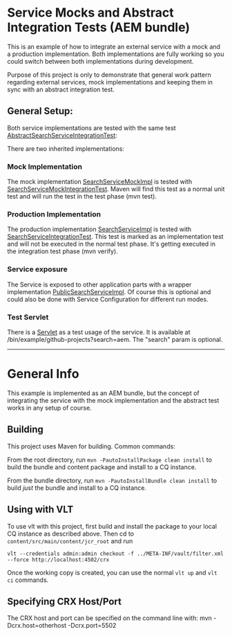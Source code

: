 # Service Mocks and Abstract Integration Tests (AEM bundle)

This is an example of how to integrate an external service with a mock and a production implementation. Both implementations are fully working so you could switch between both implementations during development. 

Purpose of this project is only to demonstrate that general work pattern regarding external services, mock implementations and keeping them in sync with an abstract integration test. 

## General Setup:

Both service implementations are tested with the same test [AbstractSearchServiceIntegrationTest](bundle/src/test/java/df/example/ext/impl/AbstractSearchServiceIntegrationTest.java):

There are two inherited implementations: 

### Mock Implementation

The mock implementation [SearchServiceMockImpl](bundle/src/main/java/df/example/ext/impl/SearchServiceMockImpl.java) is tested with [SearchServiceMockIntegrationTest](bundle/src/test/java/df/example/ext/impl/SearchServiceMockIntegrationTest.java). Maven will find this test as a normal unit test and will run the test in the test phase (mvn test).

### Production Implementation

The production implementation [SearchServiceImpl](bundle/src/main/java/df/example/ext/impl/SearchServiceImpl.java) is tested with [SearchServiceIntegrationTest](bundle/src/test/java/df/example/ext/impl/SearchServiceIntegrationTest.java). This test is marked as an implementation test and will not be executed in the normal test phase. It's getting executed in the integration test phase (mvn verify).

### Service exposure

The Service is exposed to other application parts with a wrapper implementation [PublicSearchServiceImpl](bundle/src/main/java/df/example/ext/impl/PublicSearchServiceImpl.java). Of course this is optional and could also be done with Service Configuration for different run modes. 

### Test Servlet

There is a [Servlet](bundle/src/main/java/df/example/ext/servlets/GithubProjects.java) as a test usage of the service. It is available at /bin/example/github-projects?search=aem. The "search" param is optional.

************

General Info
========
This example is implemented as an AEM bundle, but the concept of integrating the service with the mock implementation and the abstract test works in any setup of course.

Building
--------

This project uses Maven for building. Common commands:

From the root directory, run ``mvn -PautoInstallPackage clean install`` to build the bundle and content package and install to a CQ instance.

From the bundle directory, run ``mvn -PautoInstallBundle clean install`` to build *just* the bundle and install to a CQ instance.

Using with VLT
--------------

To use vlt with this project, first build and install the package to your local CQ instance as described above. Then cd to `content/src/main/content/jcr_root` and run

    vlt --credentials admin:admin checkout -f ../META-INF/vault/filter.xml --force http://localhost:4502/crx

Once the working copy is created, you can use the normal ``vlt up`` and ``vlt ci`` commands.

Specifying CRX Host/Port
------------------------

The CRX host and port can be specified on the command line with:
mvn -Dcrx.host=otherhost -Dcrx.port=5502 <goals>


